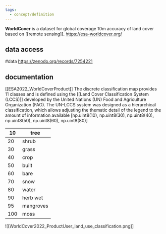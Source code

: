 ```yaml
---
tags:
  - concept/definition
---
```

**WorldCover** is a dataset for global coverage 10m accuracy of land cover based on [[remote sensing]].
https://esa-worldcover.org/
## data access
#data 
https://zenodo.org/records/7254221
## documentation
[[ESA2022_WorldCoverProduct]]
The discrete classification map provides 11 classes and is defined using the [[Land Cover Classification System (LCCS)]] developed by the United Nations (UN) Food and Agriculture Organization (FAO). The
UN-LCCS system was designed as a hierarchical classification, which allows adjusting the thematic
detail of the legend to the amount of information available
[np.uint8(10), np.uint8(30), np.uint8(40), np.uint8(50), np.uint8(60), np.uint8(80)]

| 10  | tree      |
| --- | --------- |
| 20  | shrub     |
| 30  | grass     |
| 40  | crop      |
| 50  | built     |
| 60  | bare      |
| 70  | snow      |
| 80  | water     |
| 90  | herb wet  |
| 95  | mangroves |
| 100 | moss      |

![[WorldCover2022_ProductUser_land_use_classification.png]]